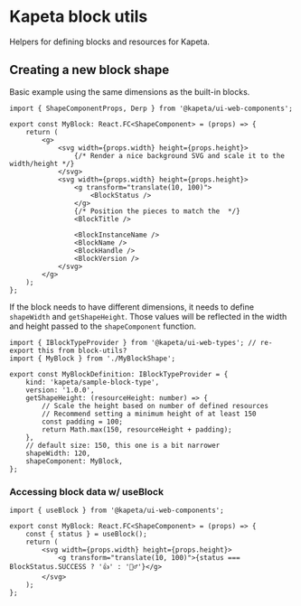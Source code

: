 # Kapeta block utils

Helpers for defining blocks and resources for Kapeta.

## Creating a new block shape

Basic example using the same dimensions as the built-in blocks.

```tsx
import { ShapeComponentProps, Derp } from '@kapeta/ui-web-components';

export const MyBlock: React.FC<ShapeComponent> = (props) => {
    return (
        <g>
            <svg width={props.width} height={props.height}>
                {/* Render a nice background SVG and scale it to the width/height */}
            </svg>
            <svg width={props.width} height={props.height}>
                <g transform="translate(10, 100)">
                    <BlockStatus />
                </g>
                {/* Position the pieces to match the  */}
                <BlockTitle />

                <BlockInstanceName />
                <BlockName />
                <BlockHandle />
                <BlockVersion />
            </svg>
        </g>
    );
};
```

If the block needs to have different dimensions, it needs to define `shapeWidth` and `getShapeHeight`. Those values will be reflected in the width and height passed to the `shapeComponent` function.

```tsx
import { IBlockTypeProvider } from '@kapeta/ui-web-types'; // re-export this from block-utils?
import { MyBlock } from './MyBlockShape';

export const MyBlockDefinition: IBlockTypeProvider = {
    kind: 'kapeta/sample-block-type',
    version: '1.0.0',
    getShapeHeight: (resourceHeight: number) => {
        // Scale the height based on number of defined resources
        // Recommend setting a minimum height of at least 150
        const padding = 100;
        return Math.max(150, resourceHeight + padding);
    },
    // default size: 150, this one is a bit narrower
    shapeWidth: 120,
    shapeComponent: MyBlock,
};
```

### Accessing block data w/ useBlock

```tsx
import { useBlock } from '@kapeta/ui-web-components';

export const MyBlock: React.FC<ShapeComponent> = (props) => {
    const { status } = useBlock();
    return (
        <svg width={props.width} height={props.height}>
            <g transform="translate(10, 100)">{status === BlockStatus.SUCCESS ? '👍' : '🤷‍♂️'}</g>
        </svg>
    );
};
```
